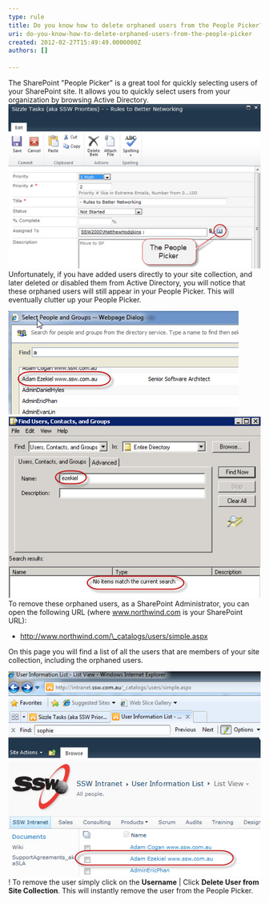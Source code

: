```yaml
---
type: rule
title: Do you know how to delete orphaned users from the People Picker?
uri: do-you-know-how-to-delete-orphaned-users-from-the-people-picker
created: 2012-02-27T15:49:49.0000000Z
authors: []

---
```


The SharePoint "People Picker" is a great tool for quickly selecting users of your SharePoint site. It allows you to quickly select users from your organization by browsing Active Directory. 
![The People Picker](PeoplePicker.jpg)
Unfortunately, if you have added users directly to your site collection, and later deleted or disabled them from Active Directory, you will notice that these orphaned users will still appear in your People Picker. This will eventually clutter up your People Picker.

![A user in the People Picker that was deleted from Active Directory](PeoplePicker-deleted.jpg)
![Searching in Active Directory for the user shows the user is in fact deleted](PeoplePicker-searching.jpg)
To remove these orphaned users, as a SharePoint Administrator, you can open the following URL (where www.northwind.com is your SharePoint URL):

- http://www.northwind.com/\_catalogs/users/simple.aspx


On this page you will find a list of all the users that are members of your site collection, including the orphaned users.

![We have found our orphaned user](PeoplePicker-found.jpg)!
To remove the user simply click on the **Username** | Click **Delete User from Site Collection**. This will instantly remove the user from the People Picker.
